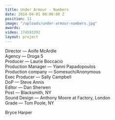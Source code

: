 ```yaml
---
title: Under Armour - Numbers
date: 2014-04-01 00:00:00 Z
position: 11
image: "/uploads/under-armour-numbers.jpg"
awards: 
video: 174593392
layout: project
---
```


Director — Aoife McArdle  
Agency — Droga 5  
Producer — Laurie Boccacio  
Production Manager — Yianni Papadopoulos  
Production company — Somesuch/Anonymous  
Exec Producer — Sally Campbell  
DoP — Steve Annis  
Editor — Dan Sherwen   
Post — Blacksmith, NY  
Sound Design — Anthony Moore at Factory, London  
Grade — Tom Poole, NY

Bryce Harper